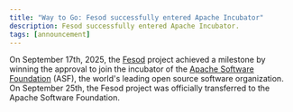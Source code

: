 ```yaml
---
title: "Way to Go: Fesod successfully entered Apache Incubator"
description: Fesod successfully entered Apache Incubator.
tags: [announcement]
---
```


On September 17th, 2025, the [Fesod](https://github.com/apache/fesod) project achieved a milestone by winning the approval to join the incubator of the [Apache Software Foundation](https://www.apache.org/) (ASF), the world's leading open source software organization. On September 25th, the Fesod project was officially transferred to the Apache Software Foundation.

<!-- truncate -->
